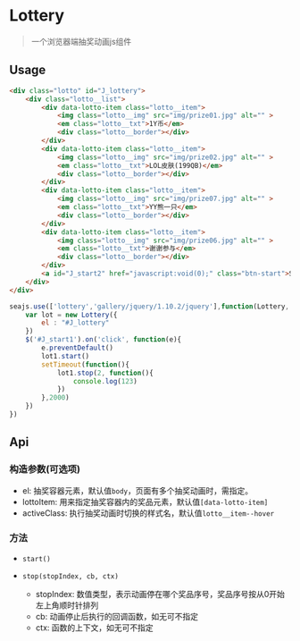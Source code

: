 # Lottery

> 一个浏览器端抽奖动画js组件

## Usage

```html
<div class="lotto" id="J_lottery">
    <div class="lotto__list">
        <div data-lotto-item class="lotto__item">
            <img class="lotto__img" src="img/prize01.jpg" alt="" >
            <em class="lotto__txt">1Y币</em>
            <div class="lotto__border"></div>
        </div>
        <div data-lotto-item class="lotto__item">
            <img class="lotto__img" src="img/prize02.jpg" alt="" >
            <em class="lotto__txt">LOL皮肤(199QB)</em>
            <div class="lotto__border"></div>
        </div>
        <div data-lotto-item class="lotto__item">
            <img class="lotto__img" src="img/prize07.jpg" alt="" >
            <em class="lotto__txt">YY熊一只</em>
            <div class="lotto__border"></div>
        </div>
        <div data-lotto-item class="lotto__item">
            <img class="lotto__img" src="img/prize06.jpg" alt="" >
            <em class="lotto__txt">谢谢参与</em>
            <div class="lotto__border"></div>
        </div>
        <a id="J_start2" href="javascript:void(0);" class="btn-start">START</a>
    </div>
</div>
```

```javascript
seajs.use(['lottery','gallery/jquery/1.10.2/jquery'],function(Lottery, $){
	var lot = new Lottery({
		el : "#J_lottery"
	})
	$('#J_start1').on('click', function(e){
		e.preventDefault()
		lot1.start()
		setTimeout(function(){
	        lot1.stop(2, function(){
	            console.log(123)
	        })
	    },2000)
	})
})
```

## Api

### 构造参数(可选项)

* el: 抽奖容器元素，默认值`body`，页面有多个抽奖动画时，需指定。
* lottoItem: 用来指定抽奖容器内的奖品元素，默认值`[data-lotto-item]`
* activeClass: 执行抽奖动画时切换的样式名，默认值`lotto__item--hover`

### 方法
* `start()`

* `stop(stopIndex, cb, ctx)`
	* stopIndex: 数值类型，表示动画停在哪个奖品序号，奖品序号按从0开始左上角顺时针排列
	* cb: 动画停止后执行的回调函数，如无可不指定
	* ctx: 函数的上下文，如无可不指定